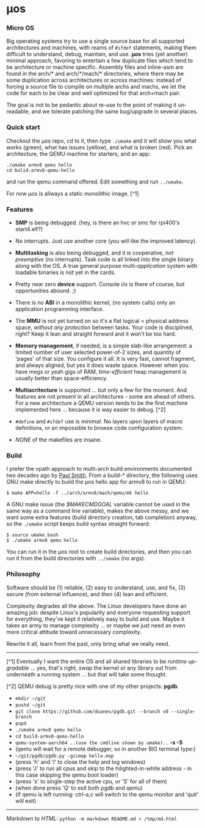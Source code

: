 # &mu;os

### Micro OS

Big operating systems try to use a single source base for all supported
architectures and machines, with reams of `#ifdef` statements,
making them difficult to understand, debug, maintain, and use.  **&mu;os**
tries (yet another) minimal approach, favoring to entertain a few duplicate
files which tend to be architecture or machine specific. Assembly files
and inline-asm are found in the arch/\* and arch/\*/mach/\* directories,
where there may be some duplication across architectures or across machines:
instead of forcing a source file to compile on multiple archs and machs,
we let the code for each to be clear and well optimized for that arch+mach
pair.

The goal is not to be pedantic about re-use to the point of making it
un-readable, and we tolerate patching the same bug/upgrade in several
places.

### Quick start

Checkout the &mu;os repo, cd to it, then type `./umake` and it will show
you what works (green), what has issues (yellow), and what is broken (red).
Pick an architecture, the QEMU machine for starters, and an app:

    ./umake armv8 qemu hello
    cd bulid-armv8-qemu-hello

and run the qemu command offered. Edit something and run `../umake`.

For now &mu;os is allways a static monolithic image.  [^1]

### Features

- **SMP** is being debugged. (hey, is there an hvc or smc for rpi400's
  start4.elf?)

- No interrupts. Just use another core (you will like the improved latency).

- **Multitasking** is also being debugged, and it is cooperative, *not
  preemptive* (no interrupts).  Task code is all linked into the single
  binary along with the OS.  A true general purpose multi-*application*
  system with loadable binaries is not yet in the cards.

- Pretty near zero **device** support. Console i/o is there of course, but
  opportunities abound.  ;)

- There is no **ABI** in a monolithic kernel, (no system calls) only an
  application programming interface.

- The **MMU** is not yet turned on so it's a flat logical = physical address
  space, *without any protection* between tasks. Your code is disciplined,
  right? Keep it lean and straight forward and it won't be too hard.

- **Memory management**, if needed, is a simple slab-like arrangement: a
  limited number of user selected power-of-2 sizes, and quantity of 'pages'
  of that size.  You configure it all. It is very fast, cannot fragment,
  and always aligned, but yes it does waste space. However when you have
  megs or yeah gigs of RAM, _time-efficient_ heap management is usually
  better than space-efficiency.

- **Multiacritecture** is supported ... but only a few for the moment.
  And features are not present in all architectures - some are ahead of
  others. For a new architecture a QEMU version tends to be the first
  machine implemented here ... because it is way easier to debug. [^2]

- `#define` and `#ifdef` use is *minimal*.  No layers upon layers of macro
  definitions, or an impossible to browse code configuration system.

- _NONE_ of the makefiles are insane.

### Build

I prefer the vpath approach to multi-arch build environments documented two
decades ago by
[Paul Smith](http://make.mad-scientist.net/papers/multi-architecture-builds).
From a build-\* directory, the following uses GNU make directly to build the
&mu;os hello app for armv8 to run in QEMU:

    $ make APP=hello -f ../arch/armv8/mach/qemu/mk hello

A GNU make issue (the _$MAKECMDGOAL_ variable cannot be used in the same way
as a command line variable), makes the above messy, and we want some extra
features (build directory creation, tab completion) anyway, so the `./umake`
script keeps build syntax straight forward:

    $ source umake.bash
    $ ./umake armv8 qemu hello

You can run it in the &mu;os root to create build directories, and then
you can run it from the build directories with `../umake` (no args).

### Philosophy

Software should be (1) reliable, (2) easy to understand, use, and fix,
(3) secure (from external influence), and *then* (4) lean and efficient.

Complexity degrades all the above.  The Linux developers have done an
amazing job: despite Linux's popularity and everyone requesting support
for everything, they've kept it relatively easy to build and use.  Maybe
it takes an army to manage complexity ... or maybe we just need an even
more critical attitude toward unnecessary complexity.

Rewrite it all, learn from the past, only bring what we really need.

---

[^1] Eventually I want the entire OS and all shared libraries to be
*runtime up-gradable* ... yes, that's right, *swap* the kernel or any
library out from underneath a running system ... but that will take
some thought.

[^2] QEMU debug is pretty nice with one of my other projects: **pgdb**.

- `mkdir ~/git`
- `pushd ~/git`
- `git clone https://github.com/duanev/pgdb.git --branch v0 --single-branch`
- `popd`
- `./umake armv8 qemu hello`
- `cd build-armv8-qemu-hello`
- `qemu-system-aarch64 ..(use the cmdline shown by umake)..` **-s -S**
- (qemu will wait for a remote debugger, so in another BIG terminal type:)
- `~/git/pgdb/pgdb.py -gccmap hello.map`
- (press 'h' and 'l' to close the help and log windows)
- (press 'J' to run all cpus and skip to the hilighted-in-white address - in this case skipping the qemu boot loader)
- (press 's' to single-step the active cpu, or 'S' for all of them)
- (when done press 'Q' to exit both pgdb and qemu)
- (if qemu is left running: ctrl-a,c will switch to the qemu monitor and 'quit' will exit)

---
_Markdown to HTML:_
`python -m markdown README.md > /tmp/md.html`
